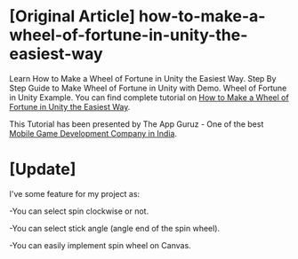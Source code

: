 # [Original Article]  how-to-make-a-wheel-of-fortune-in-unity-the-easiest-way
Learn How to Make a Wheel of Fortune in Unity the Easiest Way. Step By Step Guide to Make Wheel of Fortune in Unity with Demo. Wheel of Fortune in Unity Example.
You can find complete tutorial on [How to Make a Wheel of Fortune in Unity the Easiest Way](http://www.theappguruz.com/blog/how-to-make-a-wheel-of-fortune-in-unity-the-easiest-way).

This Tutorial has been presented by The App Guruz - One of the best [Mobile Game Development Company in India](http://www.theappguruz.com/3d-game-development/).



# [Update]
I've some feature for my project as:

-You can select spin clockwise or not.

-You can select stick angle (angle end of the spin wheel).

-You can easily implement spin wheel on Canvas.
